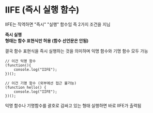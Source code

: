 # IIFE (즉시 실행 함수)

IIFE는 직역하면 "즉시" "실행" 함수임
즉 2가지 조건을 지님

**즉시 실행** <br>
**형태는 함수 표현식만 허용 (함수 선언문은 안됨)**

결국 함수 표현식을 즉시 실행하는 것을 의미하며 익명 함수와 기명 함수 모두 가능

```
// 이건 익명 함수
(function(){
    console.log("IIFE");
})();
```

```
// 이건 기명 함수 (외부에선 접근 불가능)
(function hello() {
    console.log("IIFE");
})();
```

익명 함수나 기명함수를 괄호로 감싸고 있는 형태
실행하면 바로 IIFE가 출력됨